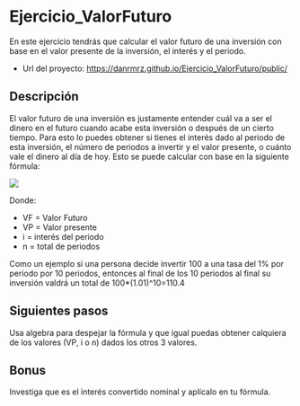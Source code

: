 # Ejercicio_ValorFuturo
En este ejercicio tendrás que calcular el valor futuro de una inversión con base en el valor presente de la inversión, el interés y el periodo. 

* Url del proyecto: https://danrmrz.github.io/Ejercicio_ValorFuturo/public/

## Descripción
El valor futuro de una inversión es justamente entender cuál va a ser el dinero en el futuro cuando acabe esta inversión o después de un cierto tiempo. Para esto lo puedes obtener si tienes el interés dado al periodo de esta inversión, el número de periodos a invertir y el valor presente, o cuánto vale el dinero al día de hoy. Esto se puede calcular con base en la siguiente fórmula:

<img src="https://latex.codecogs.com/gif.latex?%5Cdpi%7B300%7D%20VF%3DVP%281&plus;i%29%5En " /> 

Donde:
- VF = Valor Futuro
- VP = Valor presente
- i = interés del periodo
- n = total de periodos

Como un ejemplo si una persona decide invertir 100 a una tasa del 1% por periodo por 10 periodos, entonces al final de los 10 periodos al final su inversión valdrá un total de 100*(1.01)^10=110.4

## Siguientes pasos
Usa algebra para despejar la fórmula y que igual puedas obtener calquiera de los valores (VP, i o n) dados los otros 3 valores. 

## Bonus
Investiga que es el interés convertido nominal y aplícalo en tu fórmula.
